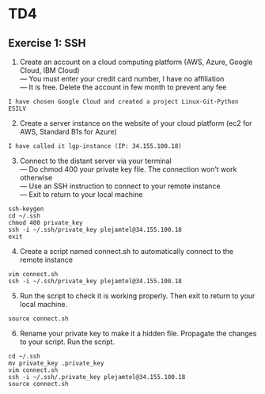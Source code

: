 # TD4
## Exercise 1: SSH
1. Create an account on a cloud computing platform (AWS, Azure, Google Cloud, IBM Cloud)<br>
— You must enter your credit card number, I have no affiliation<br>
— It is free. Delete the account in few month to prevent any fee
```
I have chosen Google Cloud and created a project Linux-Git-Python ESILV
```
2. Create a server instance on the website of your cloud platform (ec2 for AWS, Standard B1s for Azure)
```
I have called it lgp-instance (IP: 34.155.100.18)
```
3. Connect to the distant server via your terminal<br>
— Do chmod 400 your private key file. The connection won’t work otherwise<br>
— Use an SSH instruction to connect to your remote instance<br>
— Exit to return to your local machine
```
ssh-keygen
cd ~/.ssh
chmod 400 private_key
ssh -i ~/.ssh/private_key plejamtel@34.155.100.18
exit
```
4. Create a script named connect.sh to automatically connect to the remote instance
```
vim connect.sh
ssh -i ~/.ssh/private_key plejamtel@34.155.100.18
```
5. Run the script to check it is working properly. Then exit to return to your local machine.
```
source connect.sh
```
6. Rename your private key to make it a hidden file. Propagate the changes to your script. Run the script.
```
cd ~/.ssh
mv private_key .private_key
vim connect.sh
ssh -i ~/.ssh/.private_key plejamtel@34.155.100.18
source connect.sh
```
